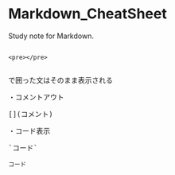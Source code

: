 # Markdown_CheatSheet
Study note for Markdown.


<pre></pre>
`<pre></pre>`
<pre></pre>で囲った文はそのまま表示される

・コメントアウト
<pre>[](コメント)
<!-- コメント --></pre>

・コード表示
<pre>`コード`</pre>
`コード`